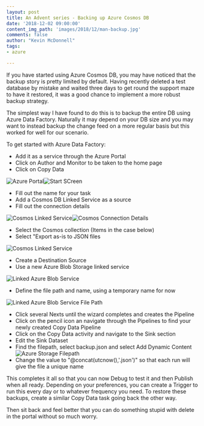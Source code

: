 ```yaml
---
layout: post
title: An Advent series - Backing up Azure Cosmos DB
date: '2018-12-02 09:00:00'
content_img_path: 'images/2018/12/man-backup.jpg'
comments: false
author: "Kevin McDonnell"
tags:
- azure

---
```


If you have started using Azure Cosmos DB, you may have noticed that the backup story is pretty limited by default. Having recently deleted a test database by mistake and waited three days to get round the support maze to have it restored, it was a good chance to implement a more robust backup strategy.

The simplest way I have found to do this is to backup the entire DB using Azure Data Factory. Naturally it may depend on your DB size and you may want to instead backup the change feed on a more regular basis but this worked for well for our scenario.

To get started with Azure Data Factory:
- Add it as a service through the Azure Portal
- Click on Author and Monitor to be taken to the home page
- Click on Copy Data

![Azure Portal](/images/2018/12/AzurePortalDataFactory.PNG)![Start SCreen](018/12/AzureDFStartScreen.PNG)

- Fill out the name for your task
- Add a Cosmos DB Linked Service as a source
- Fill out the connection details

![Cosmos Linked Service](018/12/AzureDFCreateLinkedService.PNG)![Cosmos Connection Details](ection.PNG)

- Select the Cosmos collection (Items in the case below)
- Select "Export as-is to JSON files

![Cosmos Linked Service](/images/2018/12/AzureDFCosmosQuery.PNG)

- Create a Destination Source
- Use a new Azure Blob Storage linked service

![Linked Azure Blob Service](018/12/AzureDFCreateLinkedServiceStorage.PNG)

- Define the file path and name, using a temporary name for now

![Linked Azure Blob Service File Path](018/12/AzureDFSelectFolder.PNG)

- Click several Nexts until the wizard completes and creates the Pipeline
- Click on the pencil icon an navigate through the Pipelines to find your newly created Copy Data Pipeline
- Click on the Copy Data activity and navigate to the Sink section
- Edit the Sink Dataset
- Find the filepath, select backup.json and select Add Dynamic Content
![Azure Storage Filepath](/images/2018/12/AzureDFUpdateFolder.PNG)
- Change the value to "@concat(utcnow(),'.json')" so that each run will give the file a unique name

This completes it all so that you can now Debug to test it and then Publish when all ready. Depending on your preferences, you can create a Trigger to run this every day or to whatever frequency you need. To restore these backups, create a similar Copy Data task going back the other way.

Then sit back and feel better that you can do something stupid with delete in the portal without so much worry.